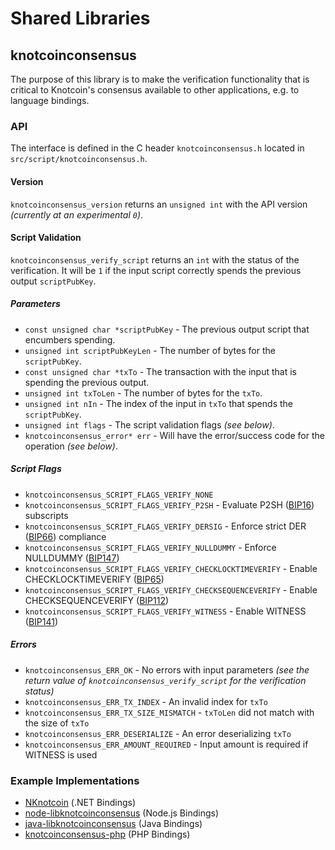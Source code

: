Shared Libraries
================

## knotcoinconsensus

The purpose of this library is to make the verification functionality that is critical to Knotcoin's consensus available to other applications, e.g. to language bindings.

### API

The interface is defined in the C header `knotcoinconsensus.h` located in  `src/script/knotcoinconsensus.h`.

#### Version

`knotcoinconsensus_version` returns an `unsigned int` with the API version *(currently at an experimental `0`)*.

#### Script Validation

`knotcoinconsensus_verify_script` returns an `int` with the status of the verification. It will be `1` if the input script correctly spends the previous output `scriptPubKey`.

##### Parameters
- `const unsigned char *scriptPubKey` - The previous output script that encumbers spending.
- `unsigned int scriptPubKeyLen` - The number of bytes for the `scriptPubKey`.
- `const unsigned char *txTo` - The transaction with the input that is spending the previous output.
- `unsigned int txToLen` - The number of bytes for the `txTo`.
- `unsigned int nIn` - The index of the input in `txTo` that spends the `scriptPubKey`.
- `unsigned int flags` - The script validation flags *(see below)*.
- `knotcoinconsensus_error* err` - Will have the error/success code for the operation *(see below)*.

##### Script Flags
- `knotcoinconsensus_SCRIPT_FLAGS_VERIFY_NONE`
- `knotcoinconsensus_SCRIPT_FLAGS_VERIFY_P2SH` - Evaluate P2SH ([BIP16](https://github.com/knotcoin/bips/blob/master/bip-0016.mediawiki)) subscripts
- `knotcoinconsensus_SCRIPT_FLAGS_VERIFY_DERSIG` - Enforce strict DER ([BIP66](https://github.com/knotcoin/bips/blob/master/bip-0066.mediawiki)) compliance
- `knotcoinconsensus_SCRIPT_FLAGS_VERIFY_NULLDUMMY` - Enforce NULLDUMMY ([BIP147](https://github.com/knotcoin/bips/blob/master/bip-0147.mediawiki))
- `knotcoinconsensus_SCRIPT_FLAGS_VERIFY_CHECKLOCKTIMEVERIFY` - Enable CHECKLOCKTIMEVERIFY ([BIP65](https://github.com/knotcoin/bips/blob/master/bip-0065.mediawiki))
- `knotcoinconsensus_SCRIPT_FLAGS_VERIFY_CHECKSEQUENCEVERIFY` - Enable CHECKSEQUENCEVERIFY ([BIP112](https://github.com/knotcoin/bips/blob/master/bip-0112.mediawiki))
- `knotcoinconsensus_SCRIPT_FLAGS_VERIFY_WITNESS` - Enable WITNESS ([BIP141](https://github.com/knotcoin/bips/blob/master/bip-0141.mediawiki))

##### Errors
- `knotcoinconsensus_ERR_OK` - No errors with input parameters *(see the return value of `knotcoinconsensus_verify_script` for the verification status)*
- `knotcoinconsensus_ERR_TX_INDEX` - An invalid index for `txTo`
- `knotcoinconsensus_ERR_TX_SIZE_MISMATCH` - `txToLen` did not match with the size of `txTo`
- `knotcoinconsensus_ERR_DESERIALIZE` - An error deserializing `txTo`
- `knotcoinconsensus_ERR_AMOUNT_REQUIRED` - Input amount is required if WITNESS is used

### Example Implementations
- [NKnotcoin](https://github.com/NicolasDorier/NKnotcoin/blob/master/NKnotcoin/Script.cs#L814) (.NET Bindings)
- [node-libknotcoinconsensus](https://github.com/bitpay/node-libknotcoinconsensus) (Node.js Bindings)
- [java-libknotcoinconsensus](https://github.com/dexX7/java-libknotcoinconsensus) (Java Bindings)
- [knotcoinconsensus-php](https://github.com/Bit-Wasp/knotcoinconsensus-php) (PHP Bindings)
